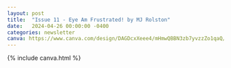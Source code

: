 ```yaml
---
layout: post
title:  "Issue 11 - Eye Am Frustrated! by MJ Rolston"
date:   2024-04-26 00:00:00 -0400
categories: newsletter
canva: https://www.canva.com/design/DAGDcxXeee4/mHmwQBBN3zb7yvzzZo1qaQ/view
---
```

{% include canva.html %}
